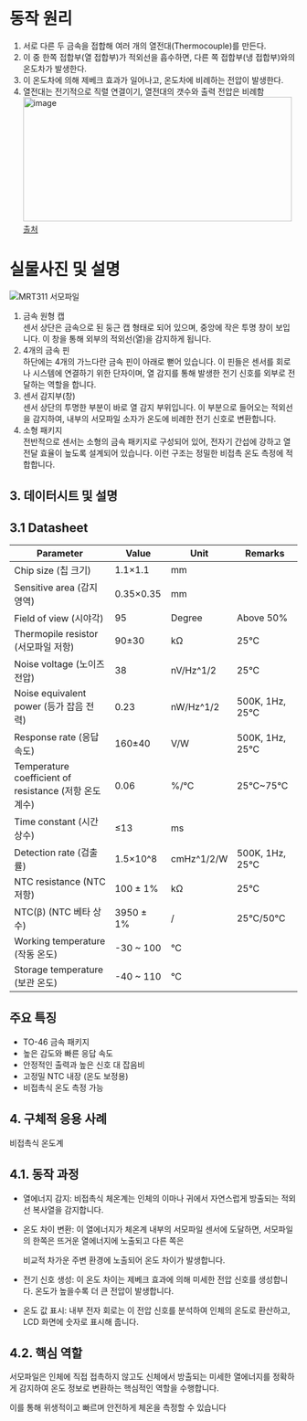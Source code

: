 # 동작 원리
1) 서로 다른 두 금속을 접합해 여러 개의 열전대(Thermocouple)를 만든다.
2) 이 중 한쪽 접합부(열 접합부)가 적외선을 흡수하면, 다른 쪽 접합부(냉 접합부)와의 온도차가 발생한다.
3) 이 온도차에 의해 제베크 효과가 일어나고, 온도차에 비례하는 전압이 발생한다.
4) 열전대는 전기적으로 직렬 연결이기, 열전대의 갯수와 출력 전압은 비례함
<img width="470" height="218" alt="image" src="https://github.com/user-attachments/assets/cc8e69cd-e379-4c2d-a3ad-07bfb79cbee9" />\
[출처](https://blog.naver.com/iotsensor/221584695795)



# 실물사진 및 설명  
![MRT311 서모파일](https://m.vctec.co.kr/web/product/big/202211/3a1b01043832e20e3b52843221e3193c.jpg)  
1. 금속 원형 캡  
센서 상단은 금속으로 된 둥근 캡 형태로 되어 있으며, 중앙에 작은 투명 창이 보입니다. 이 창을 통해 외부의 적외선(열)을 감지하게 됩니다.  
2. 4개의 금속 핀  
하단에는 4개의 가느다란 금속 핀이 아래로 뻗어 있습니다. 이 핀들은 센서를 회로나 시스템에 연결하기 위한 단자이며, 열 감지를 통해 발생한 전기 신호를 외부로 전달하는 역할을 합니다.  
3. 센서 감지부(창)  
센서 상단의 투명한 부분이 바로 열 감지 부위입니다. 이 부분으로 들어오는 적외선을 감지하여, 내부의 서모파일 소자가 온도에 비례한 전기 신호로 변환합니다.  
4. 소형 패키지  
전반적으로 센서는 소형의 금속 패키지로 구성되어 있어, 전자기 간섭에 강하고 열 전달 효율이 높도록 설계되어 있습니다. 이런 구조는 정밀한 비접촉 온도 측정에 적합합니다.  


## 3. 데이터시트 및 설명

## 3.1 Datasheet
| Parameter                              | Value        | Unit          | Remarks                |
|----------------------------------------|--------------|---------------|------------------------|
| Chip size (칩 크기)                     | 1.1×1.1      | mm            |                        |
| Sensitive area (감지 영역)             | 0.35×0.35    | mm            |                        |
| Field of view (시야각)                  | 95           | Degree        | Above 50%              |
| Thermopile resistor (서모파일 저항)     | 90±30        | kΩ            | 25°C                   |
| Noise voltage (노이즈 전압)             | 38           | nV/Hz^1/2     | 25°C                   |
| Noise equivalent power (등가 잡음 전력) | 0.23         | nW/Hz^1/2     | 500K, 1Hz, 25°C        |
| Response rate (응답 속도)              | 160±40       | V/W           | 500K, 1Hz, 25°C        |
| Temperature coefficient of resistance (저항 온도 계수) | 0.06 | %/°C | 25°C~75°C |
| Time constant (시간 상수)               | ≤13          | ms            |                        |
| Detection rate (검출률)                | 1.5×10^8     | cmHz^1/2/W    | 500K, 1Hz, 25°C        |
| NTC resistance (NTC 저항)              | 100 ± 1%     | kΩ            | 25°C                   |
| NTC(β) (NTC 베타 상수)                 | 3950 ± 1%    | /             | 25°C/50°C              |
| Working temperature (작동 온도)        | -30 ~ 100    | °C            |                        |
| Storage temperature (보관 온도)        | -40 ~ 110    | °C            |                        |

## 주요 특징
- TO-46 금속 패키지
- 높은 감도와 빠른 응답 속도
- 안정적인 출력과 높은 신호 대 잡음비
- 고정밀 NTC 내장 (온도 보정용)
- 비접촉식 온도 측정 가능

## 4. 구체적 응용 사례
비접촉식 온도계

## 4.1. 동작 과정
* 열에너지 감지: 비접촉식 체온계는 인체의 이마나 귀에서 자연스럽게 방출되는 적외선 복사열을 감지합니다.

* 온도 차이 변환: 이 열에너지가 체온계 내부의 서모파일 센서에 도달하면, 서모파일의 한쪽은 뜨거운 열에너지에 노출되고 다른 쪽은 

  비교적 차가운 주변 환경에 노출되어 온도 차이가 발생합니다.

* 전기 신호 생성: 이 온도 차이는 제베크 효과에 의해 미세한 전압 신호를 생성합니다. 온도가 높을수록 더 큰 전압이 발생합니다.

* 온도 값 표시: 내부 전자 회로는 이 전압 신호를 분석하여 인체의 온도로 환산하고, LCD 화면에 숫자로 표시해 줍니다.

## 4.2. 핵심 역할
서모파일은 인체에 직접 접촉하지 않고도 신체에서 방출되는 미세한 열에너지를 정확하게 감지하여 온도 정보로 변환하는 핵심적인 역할을 수행합니다. 

이를 통해 위생적이고 빠르며 안전하게 체온을 측정할 수 있습니다

